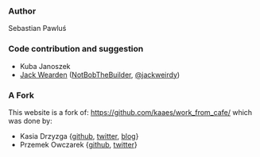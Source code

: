 ### Author 

Sebastian Pawluś 


### Code contribution and suggestion

* Kuba Janoszek
* [Jack Wearden](https://www.jackwearden.co.uk) ([NotBobTheBuilder](https://github.com/NotBobTheBuilder), [@jackweirdy](https://twitter.com/jackweirdy))


### A Fork 

This website is a fork of: https://github.com/kaaes/work_from_cafe/ which was done by:

* Kasia Drzyzga {[github](https://github.com/kaaes), [twitter](http://twitter.com/kaaes), [blog](http://kasia.drzyzga.pl)}  
* Przemek Owczarek {[github](https://github.com/nazgob), [twitter](http://twitter.com/powczarek)}
